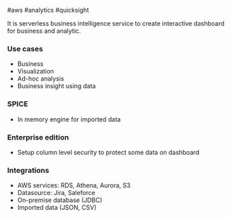 #aws #analytics #quicksight

It is serverless business intelligence service to create interactive dashboard for business and analytic.

### Use cases
- Business
- Visualization
- Ad-hoc analysis
- Business insight using data

### SPICE
- In memory engine for imported data

### Enterprise edition
- Setup column level security to protect some data on dashboard

### Integrations
- AWS services: RDS, Athena, Aurora, S3
- Datasource: Jira, Saleforce
- On-premise database (JDBC)
- Imported data (JSON, CSV)